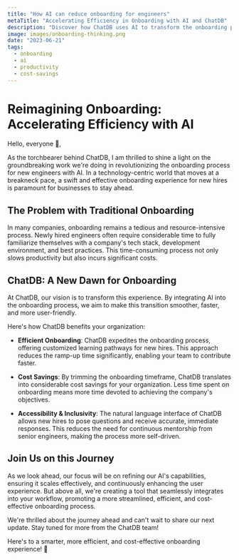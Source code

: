 ```yaml
---
title: "How AI can reduce onboarding for engineers"
metaTitle: "Accelerating Efficiency in Onboarding with AI and ChatDB"
description: "Discover how ChatDB uses AI to transform the onboarding process for new engineers, leading to significant cost savings and improved productivity."
image: images/onboarding-thinking.png
date: "2023-06-21"
tags:
  - onboarding
  - ai
  - productivity
  - cost-savings
---
```


# Reimagining Onboarding: Accelerating Efficiency with AI

Hello, everyone 👋,

As the torchbearer behind ChatDB, I am thrilled to shine a light on the groundbreaking work we're doing in revolutionizing the onboarding process for new engineers with AI. In a technology-centric world that moves at a breakneck pace, a swift and effective onboarding experience for new hires is paramount for businesses to stay ahead.

## The Problem with Traditional Onboarding

In many companies, onboarding remains a tedious and resource-intensive process. Newly hired engineers often require considerable time to fully familiarize themselves with a company's tech stack, development environment, and best practices. This time-consuming process not only slows productivity but also incurs significant costs.

## ChatDB: A New Dawn for Onboarding

At ChatDB, our vision is to transform this experience. By integrating AI into the onboarding process, we aim to make this transition smoother, faster, and more user-friendly.

Here's how ChatDB benefits your organization:

- **Efficient Onboarding**: ChatDB expedites the onboarding process, offering customized learning pathways for new hires. This approach reduces the ramp-up time significantly, enabling your team to contribute faster.

- **Cost Savings**: By trimming the onboarding timeframe, ChatDB translates into considerable cost savings for your organization. Less time spent on onboarding means more time devoted to achieving the company's objectives.

- **Accessibility & Inclusivity**: The natural language interface of ChatDB allows new hires to pose questions and receive accurate, immediate responses. This reduces the need for continuous mentorship from senior engineers, making the process more self-driven.

## Join Us on this Journey

As we look ahead, our focus will be on refining our AI's capabilities, ensuring it scales effectively, and continuously enhancing the user experience. But above all, we're creating a tool that seamlessly integrates into your workflow, promoting a more streamlined, efficient, and cost-effective onboarding process.

We're thrilled about the journey ahead and can't wait to share our next update. Stay tuned for more from the ChatDB team!

Here's to a smarter, more efficient, and cost-effective onboarding experience! 🚀
